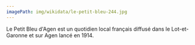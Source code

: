 ```yaml
---
imagePath: img/wikidata/le-petit-bleu-244.jpg
---
```


Le Petit Bleu d'Agen est un quotidien local français diffusé dans le Lot-et-Garonne et sur Agen lancé en 1914.
